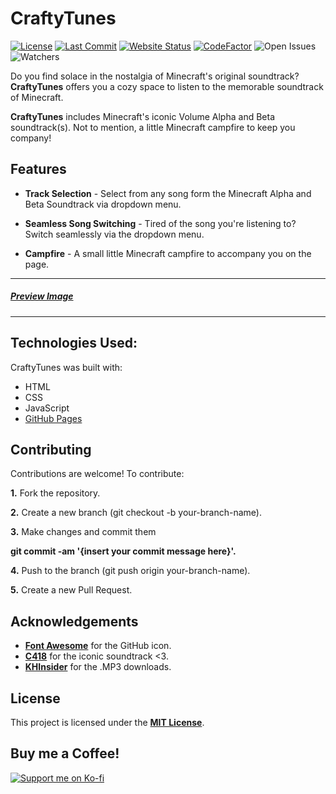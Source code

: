 # CraftyTunes

[![License](https://img.shields.io/badge/License-MIT-blue.svg?style=flat-square)](https://github.com/inttter/CraftyTunes/blob/main/LICENSE) 
[![Last Commit](https://img.shields.io/github/last-commit/inttter/CraftyTunes?style=flat-square)](https://github.com/inttter/PetTheCat/commits/main)
[![Website Status](https://img.shields.io/website?url=https%3A%2F%2Finttter.github.io%2FCraftyTunes%2F)](https://inttter.github.io/CraftyTunes/)
[![CodeFactor](https://www.codefactor.io/repository/github/inttter/craftytunes/badge/main)](https://www.codefactor.io/repository/github/inttter/craftytunes/overview/main)
![Open Issues](https://img.shields.io/github/issues/inttter/CraftyTunes?style=flat-square)
![Watchers](https://img.shields.io/github/watchers/inttter/CraftyTunes?style=flat-square)


Do you find solace in the nostalgia of Minecraft's original soundtrack? **CraftyTunes** offers you a cozy space to listen to the memorable soundtrack of Minecraft.

**CraftyTunes** includes Minecraft's iconic Volume Alpha and Beta soundtrack(s). Not to mention, a little Minecraft campfire to keep you company!

## Features
+ **Track Selection** - Select from any song form the Minecraft Alpha and Beta Soundtrack via dropdown menu.

+ **Seamless Song Switching** - Tired of the song you're listening to? Switch seamlessly via the dropdown menu.

+ **Campfire** - A small little Minecraft campfire to accompany you on the page.
---
 ##### [Preview Image](https://cdn.discordapp.com/attachments/892836872118763543/1176279400854065162/PreviewMC.jpg?ex=656e4a8f&is=655bd58f&hm=d13625812f19b36f887e7f0ab8113bb3707b0d884b62f108c76fefe6decb8feb&)
---

## Technologies Used:
CraftyTunes was built with:

+ HTML
+ CSS
+ JavaScript
+ [GitHub Pages](https://pages.github.com)

## Contributing
Contributions are welcome! To contribute:

**1.** Fork the repository.

**2.** Create a new branch (git checkout -b your-branch-name).

**3.** Make changes and commit them 

**git commit -am '{insert your commit message here}'.**

**4.** Push to the branch (git push origin your-branch-name).

**5.** Create a new Pull Request.

## Acknowledgements

+ [**Font Awesome**](https://fontawesome.com) for the GitHub icon.
+ [**C418**](https://twitter.com/C418?ref_src=twsrc%5Egoogle%7Ctwcamp%5Eserp%7Ctwgr%5Eauthor) for the iconic soundtrack <3.
+ [**KHInsider**](https://downloads.khinsider.com/game-soundtracks/album/minecraft) for the .MP3 downloads.

## License
This project is licensed under the [**MIT License**](LICENSE).

## Buy me a Coffee!
[![Support me on Ko-fi](https://img.shields.io/badge/Support%20me%20on-Ko--fi-FF5E5B?style=flat-square&logo=ko-fi&logoColor=white)](https://ko-fi.com/intter)
